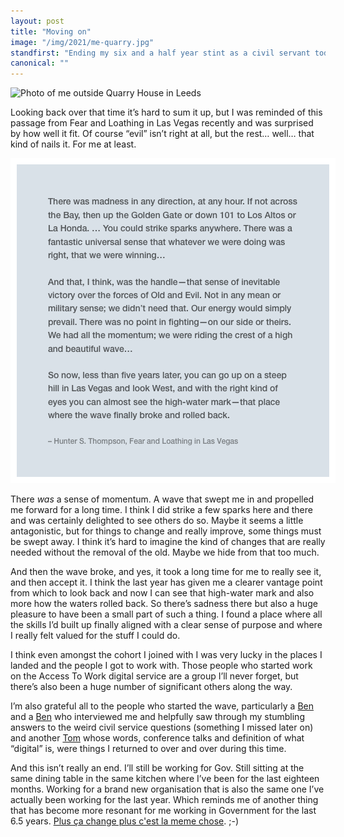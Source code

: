 ```yaml
---
layout: post
title: "Moving on"
image: "/img/2021/me-quarry.jpg"
standfirst: "Ending my six and a half year stint as a civil servant today with a solitary trip to Quarry House to clear my locker and hand all my accumulated tech back to the nice man at the tech bar."
canonical: ""
---
```


<img class="img-full" src="{{ page.image }}" alt="Photo of me outside Quarry House in Leeds" />

Looking back over that time it’s hard to sum it up, but I was reminded of this passage from Fear and Loathing in Las Vegas recently and was surprised by how well it fit. Of course “evil” isn’t right at all, but the rest… well… that kind of nails it. For me at least.

<img class="img-full" src="/img/2021/fearandloathing.png" alt="A passage of text from Fear & Loathing in Las Vegas" style="max-width:520px"/>

There *was* a sense of momentum. A wave that swept me in and propelled me forward for a long time. I think I did strike a few sparks here and there and was certainly delighted to see others do so. Maybe it seems a little antagonistic, but for things to change and really improve, some things must be swept away. I think it’s hard to imagine the kind of changes that are really needed without the removal of the old. Maybe we hide from that too much.

And then the wave broke, and yes, it took a long time for me to really see it, and then accept it. I think the last year has given me a clearer vantage point from which to look back and now I can see that high-water mark and also more how the waters rolled back. So there’s sadness there but also a huge pleasure to have been a small part of such a thing. I found a place where all the skills I’d built up finally aligned with a clear sense of purpose and where I really felt valued for the stuff I could do.

I think even amongst the cohort I joined with I was very lucky in the places I landed and the people I got to work with. Those people who started work on the Access To Work digital service are a group I’ll never forget, but there’s also been a huge number of significant others along the way.

I’m also grateful all to the people who started the wave, particularly a <a href="https://twitter.com/benholliday">Ben</a> and a <a href="https://twitter.com/benterrett">Ben</a> who interviewed me and helpfully saw through my stumbling answers to the weird civil service questions (something I missed later on) and another <a href="https://twitter.com/tomskitomski">Tom</a> whose words, conference talks and definition of what “digital” is, were things I returned to over and over during this time.

And this isn’t really an end. I’ll still be working for Gov. Still sitting at the same dining table in the same kitchen where I’ve been for the last eighteen months. Working for a brand new organisation that is also the same one I’ve actually been working for the last year. Which reminds me of another thing that has become more resonant for me working in Government for the last 6.5 years. <a href="https://en.wiktionary.org/wiki/the_more_things_change,_the_more_they_stay_the_same">Plus ça change plus c'est la meme chose</a>. ;-)
